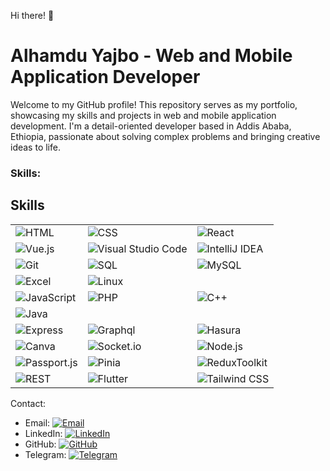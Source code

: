Hi there! 👋

# Alhamdu Yajbo - Web and Mobile Application Developer

Welcome to my GitHub profile! This repository serves as my portfolio, showcasing my skills and projects in web and mobile application development. I'm a detail-oriented developer based in Addis Ababa, Ethiopia, passionate about solving complex problems and bringing creative ideas to life.

### Skills: 

## Skills

| | | |
|---|---|---|
| ![HTML](https://img.shields.io/badge/-HTML-E34F26?logo=html5&logoColor=white) | ![CSS](https://img.shields.io/badge/-CSS-1572B6?logo=css3&logoColor=white) | ![React](https://img.shields.io/badge/-React-61DAFB?logo=react&logoColor=black) |
| ![Vue.js](https://img.shields.io/badge/-Vue.js-4FC08D?logo=vue.js&logoColor=white) | ![Visual Studio Code](https://img.shields.io/badge/-Visual_Studio_Code-007ACC?logo=visual-studio-code&logoColor=white) | ![IntelliJ IDEA](https://img.shields.io/badge/-IntelliJ_IDEA-000000?logo=intellij-idea&logoColor=white) |
| ![Git](https://img.shields.io/badge/-Git-F05032?logo=git&logoColor=white) | ![SQL](https://img.shields.io/badge/-SQL-4479A1?logo=sql&logoColor=white) | ![MySQL](https://img.shields.io/badge/-MySQL-4479A1?logo=mysql&logoColor=white) |
| ![Excel](https://img.shields.io/badge/-Excel-217346?logo=microsoft-excel&logoColor=white) | ![Linux](https://img.shields.io/badge/-Linux-FCC624?logo=linux&logoColor=black) | |
| ![JavaScript](https://img.shields.io/badge/-JavaScript-F7DF1E?logo=javascript&logoColor=black) | ![PHP](https://img.shields.io/badge/-PHP-777BB4?logo=php&logoColor=white) | ![C++](https://img.shields.io/badge/-C++-00599C?logo=c%2B%2B&logoColor=white) |
| ![Java](https://img.shields.io/badge/-Java-007396?logo=java&logoColor=white) | | |
| ![Express](https://img.shields.io/badge/-Express-FCC624?logo=express&logoColor=black) | ![Graphql](https://img.shields.io/badge/-GraphQL-E434AA?logo=graphql&logoColor=white) | ![Hasura](https://img.shields.io/badge/-Hasura-FF5722?logo=hasura&logoColor=white) |
| ![Canva](https://img.shields.io/badge/-Canva-00C4CC?logo=canva&logoColor=white) | ![Socket.io](https://img.shields.io/badge/-Socket.io-010101?logo=socket.io&logoColor=white) | ![Node.js](https://img.shields.io/badge/-Node.js-339933?logo=node.js&logoColor=white) |
| ![Passport.js](https://img.shields.io/badge/-Passport.js-34E27A?logo=passport&logoColor=white) | ![Pinia](https://img.shields.io/badge/-Pinia-28C101?logo=pinia&logoColor=white) | ![ReduxToolkit](https://img.shields.io/badge/-Redux_Toolkit-764ABC?logo=redux&logoColor=white) |
| ![REST](https://img.shields.io/badge/-REST-217346?logo=rest&logoColor=white) | ![Flutter](https://img.shields.io/badge/-Flutter-02569B?logo=flutter&logoColor=white) | ![Tailwind CSS](https://img.shields.io/badge/-Tailwind_CSS-38B2AC?logo=tailwind-css&logoColor=white) |


Contact:
- Email: [![Email](https://img.shields.io/badge/Email-Message-blue?logo=email&style=social)](mailto:www.alex94lykam@gmail.com)
- LinkedIn: [![LinkedIn](https://img.shields.io/badge/LinkedIn-Connect-blue?logo=linkedin&style=social)](www.linkedin.com/in/alhamdu-yajbo-5aa8b821a)
- GitHub: [![GitHub](https://img.shields.io/badge/GitHub-Follow-black?logo=github&style=social)](https://github.com/Lykamopia)
- Telegram: [![Telegram](https://img.shields.io/badge/Telegram-Message-blue?logo=telegram&style=social)](https://t.me/alex94lykam)

